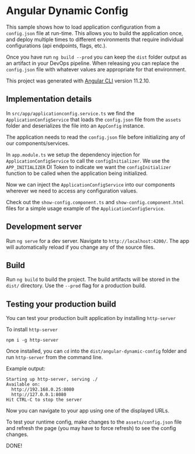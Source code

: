# Angular Dynamic Config

This sample shows how to load application configuration from a `config.json` file at run-time. This allows you to build the application once, and deploy multiple times to different environments that require individual configurations (api endpoints, flags, etc.).

Once you have run `ng build --prod` you can keep the `dist` folder output as an artifact in your DevOps pipeline. When releasing you can replace the `config.json` file with whatever values are appropriate for that environment.

This project was generated with [Angular CLI](https://github.com/angular/angular-cli) version 11.2.10.

## Implementation details

In `src/app/applicationconfig.service.ts` we find the `ApplicationConfigService` that loads the `config.json` file from the `assets` folder and deserializes the file into an `AppConfig` instance.

The application needs to read the `config.json` file before initializing any of our components/services. 

In `app.module.ts` we setup the dependency injection for `ApplicationConfigService` to call the `configInitializer`. We use the `APP_INITIALIZER` DI Token to indicate we want the `configInitializer` function to be called when the application being initialized.

Now we can inject the `ApplicationConfigService` into our components wherever we need to access any configuration values. 

Check out the `show-config.component.ts` and `show-config.component.html` files for a simple usage example of the `ApplicationConfigService`.

## Development server

Run `ng serve` for a dev server. Navigate to `http://localhost:4200/`. The app will automatically reload if you change any of the source files.

## Build

Run `ng build` to build the project. The build artifacts will be stored in the `dist/` directory. Use the `--prod` flag for a production build.

## Testing your production build

You can test your production built application by installing `http-server`

To install `http-server`
``` 
npm i -g http-server
```

Once installed, you can `cd` into the `dist/angular-dynamic-config` folder and run `http-server` from the command line.

Example output:

```
Starting up http-server, serving ./
Available on:
  http://192.168.0.25:8080
  http://127.0.0.1:8080
Hit CTRL-C to stop the server
```

Now you can navigate to your app using one of the displayed URLs.

To test your runtime config, make changes to the `assets/config.json` file and refresh the page (you may have to force refresh) to see the config changes. 

DONE!
